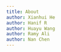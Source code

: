 ```yaml
---
title: About 
author: Xianhui He
author: Hanif R
author: Huayu Wang
author: Ramy Ali
author: Nan Chen
---
```


